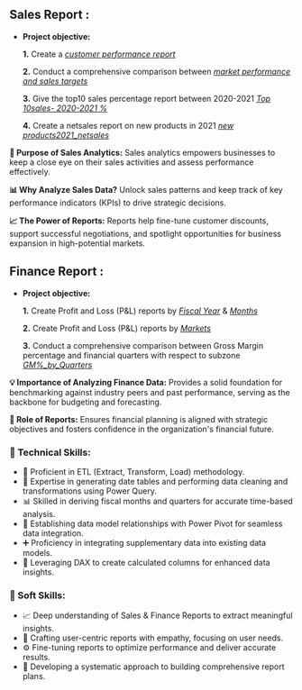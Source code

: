 ## Sales Report :


- **Project objective:** 

    **1.** Create a _[customer performance report]( https://github.com/SrikarDuriseti/Advanced_Excel-Sales_Analytics_Project/blob/main/CustomerSales_India_Report.pdf)_ 

    **2.** Conduct a comprehensive comparison between _[market performance and sales targets](https://github.com/SrikarDuriseti/Advanced_Excel-Sales_Analytics_Project/blob/main/MarketPerformance_vs_Target.pdf)_

    **3.** Give the top10 sales percentage report between 2020-2021 _[Top 10sales- 2020-2021 %](https://github.com/SrikarDuriseti/Advanced_Excel-Sales_Analytics_Project/blob/main/Top_10_Sales_2020-2021%25.pdf)_

    **4.** Create a netsales report on new products in 2021 _[new products2021_netsales](https://github.com/SrikarDuriseti/Advanced_Excel-Sales_Analytics_Project/blob/main/New_products2021.pdf)_

   
**🌟 Purpose of Sales Analytics:** Sales analytics empowers businesses to keep a close eye on their sales activities and assess performance effectively.

**📊 Why Analyze Sales Data?** Unlock sales patterns and keep track of key performance indicators (KPIs) to drive strategic decisions.

**📈 The Power of Reports:** Reports help fine-tune customer discounts, support successful negotiations, and spotlight opportunities for business expansion in high-potential markets.

## Finance Report :

- **Project objective:** 

    **1.** Create Profit and Loss (P&L) reports by _[Fiscal Year](https://github.com/SrikarDuriseti/Advanced_Excel-Sales_Analytics_Project/blob/main/P%26L_FiscalYear.pdf)_ & _[Months](https://github.com/SrikarDuriseti/Advanced_Excel-Sales_Analytics_Project/blob/main/P%26L_FiscalMonths.pdf)_ 

   **2.** Create Profit and Loss (P&L) reports by _[Markets](https://github.com/SrikarDuriseti/Advanced_Excel-Sales_Analytics_Project/blob/main/P%26L_by_Market.pdf)_

   **3.** Conduct a comprehensive comparison between Gross Margin percentage and financial quarters with respect to subzone _[GM%_by_Quarters](https://github.com/SrikarDuriseti/Advanced_Excel-Sales_Analytics_Project/blob/main/GM%25_by_Quarters.pdf)_

 
**💡 Importance of Analyzing Finance Data:** Provides a solid foundation for benchmarking against industry peers and past performance, serving as the backbone for budgeting and forecasting.

**📑 Role of Reports:** Ensures financial planning is aligned with strategic objectives and fosters confidence in the organization's financial future.

### **🔧 Technical Skills:**
- 🚀 Proficient in ETL (Extract, Transform, Load) methodology.
- 📅 Expertise in generating date tables and performing data cleaning and transformations using Power Query.
- 📊 Skilled in deriving fiscal months and quarters for accurate time-based analysis.
- 🔗 Establishing data model relationships with Power Pivot for seamless data integration.
- ➕ Proficiency in integrating supplementary data into existing data models.
- 📐 Leveraging DAX to create calculated columns for enhanced data insights.

### **🌟 Soft Skills:**
- 📈 Deep understanding of Sales & Finance Reports to extract meaningful insights.
- 🎯 Crafting user-centric reports with empathy, focusing on user needs.
- ⚙️ Fine-tuning reports to optimize performance and deliver accurate results.
- 📝 Developing a systematic approach to building comprehensive report plans.


